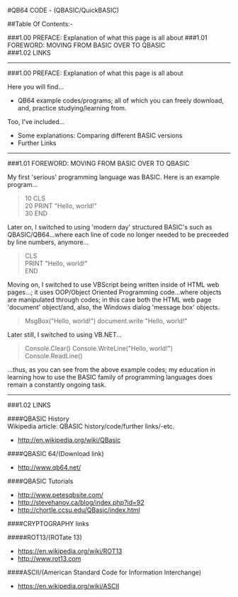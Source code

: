 #QB64 CODE - (QBASIC/QuickBASIC)    

##Table Of Contents:-

###1.00 PREFACE: Explanation of what this page is all about
###1.01 FOREWORD: MOVING FROM BASIC OVER TO QBASIC      
###1.02 LINKS      

-----

###1.00 PREFACE: Explanation of what this page is all about

Here you will find...
* QB64 example codes/programs; all of which you can freely download, and, practice studying/learning from.

Too, I've included...
* Some explanations: Comparing different BASIC versions
* Further Links

-----

###1.01 FOREWORD: MOVING FROM BASIC OVER TO QBASIC    

My first 'serious' programming language was BASIC. Here is an example program...

>10 CLS  
>20 PRINT "Hello, world!"  
>30 END

Later on, I switched to using 'modern day' structured BASIC's such as QBASIC/QB64...where each line of code no longer needed to be preceeded by line numbers, anymore...

>CLS  
>PRINT "Hello, world!"  
>END

Moving on, I switched to use VBScript being written inside of HTML web pages...; it uses OOP/Object Oriented Programming code...where objects are manipulated through codes; in this case both the HTML web page 'document' object/and, also, the Windows dialog 'message box' objects.

>MsgBox\("Hello, world!")
>document.write "Hello, world!"

Later still, I switched to using VB.NET...

>Console\.Clear\()
>Console\.WriteLine\("Hello, world!")
>Console\.ReadLine\()

...thus, as you can see from the above example codes; my education in learning how to use the BASIC family of programming languages does remain a constantly ongoing task.


-----

###1.02 LINKS    

####QBASIC History  
Wikipedia article: QBASIC history/code/further links/-etc.  
* http://en.wikipedia.org/wiki/QBasic

####QBASIC 64/(Download link)    
* http://www.qb64.net/  

####QBASIC Tutorials      
* http://www.petesqbsite.com/  
* http://stevehanov.ca/blog/index.php?id=92  
* http://chortle.ccsu.edu/QBasic/index.html  

####CRYPTOGRAPHY links    

#####ROT13/(ROTate 13)
* https://en.wikipedia.org/wiki/ROT13  
* http://www.rot13.com  

####ASCII/(American Standard Code for Information Interchange)
* https://en.wikipedia.org/wiki/ASCII  


